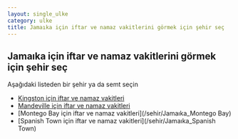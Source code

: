 ```yaml
---
layout: single_ulke
category: ulke
title: Jamaıka için iftar ve namaz vakitlerini görmek için şehir seç
---
```



## Jamaıka için iftar ve namaz vakitlerini görmek için şehir seç

Aşağıdaki listeden bir şehir ya da semt seçin


* [Kingston için iftar ve namaz vakitleri](/sehir/Jamaıka_Kingston)
* [Mandeville için iftar ve namaz vakitleri](/sehir/Jamaıka_Mandeville)
* [Montego Bay için iftar ve namaz vakitleri](/sehir/Jamaıka_Montego Bay)
* [Spanish Town için iftar ve namaz vakitleri](/sehir/Jamaıka_Spanish Town)
